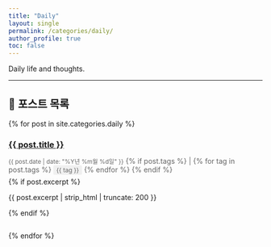 ```yaml
---
title: "Daily"
layout: single
permalink: /categories/daily/
author_profile: true
toc: false
---
```


Daily life and thoughts.

---

## 📅 포스트 목록

{% for post in site.categories.daily %}
<div style="margin-bottom: 2em;">
  <h3 style="margin-bottom: 0.5em;">
    <a href="{{ post.url | relative_url }}">{{ post.title }}</a>
  </h3>
  <p style="color: #666; margin-bottom: 0.5em;">
    <small>{{ post.date | date: "%Y년 %m월 %d일" }}</small>
    {% if post.tags %}
      |
      {% for tag in post.tags %}
        <span style="background: #f0f0f0; padding: 2px 6px; border-radius: 3px; font-size: 0.85em;">{{ tag }}</span>
      {% endfor %}
    {% endif %}
  </p>
  {% if post.excerpt %}
    <p>{{ post.excerpt | strip_html | truncate: 200 }}</p>
  {% endif %}
</div>
{% endfor %}
